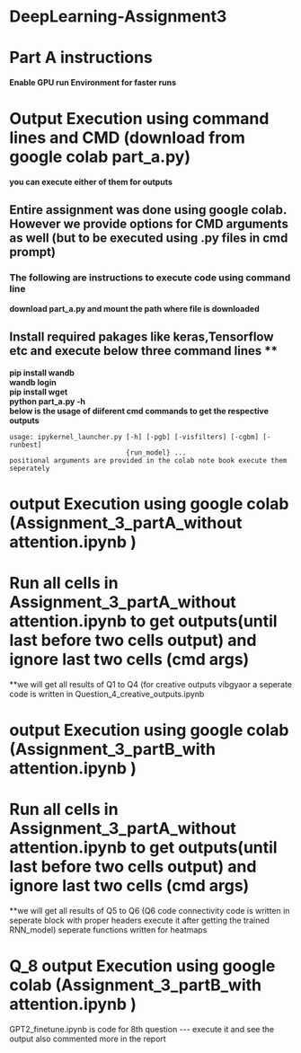 # DeepLearning-Assignment3
# Part A instructions  
**Enable GPU run Environment for faster runs**
# Output Execution using command lines and CMD (download from google colab part_a.py)
**you can execute either of them for outputs**
## Entire assignment was done using google colab. However we provide options for CMD arguments as well (but to be executed using .py files in cmd prompt)
### The following are instructions to execute code using command line  
**download part_a.py and mount the path where file is downloaded**<br />
## Install required pakages like keras,Tensorflow etc and  execute below three command lines **<br />
**pip install wandb**<br />
**wandb login**<br />
**pip install wget**<br />
**python part_a.py -h**<br />
**below is the usage of diiferent cmd commands to get the respective outputs**<br />
```
usage: ipykernel_launcher.py [-h] [-pgb] [-visfilters] [-cgbm] [-runbest]
                             {run_model} ...
positional arguments are provided in the colab note book execute them seperately
```
# output Execution using google colab (Assignment_3_partA_without attention.ipynb )
  # Run all cells in Assignment_3_partA_without attention.ipynb to get outputs(until last before two cells output) and ignore last two cells (cmd args)
  **we will  get all results of Q1 to Q4 (for creative outputs vibgyaor a seperate code is written in Question_4_creative_outputs.ipynb
 # output Execution using google colab (Assignment_3_partB_with attention.ipynb )
  # Run all cells in Assignment_3_partA_without attention.ipynb to get outputs(until last before two cells output) and ignore last two cells (cmd args)
  **we will  get all results of Q5 to Q6 (Q6 code connectivity code is written in seperate block with proper headers execute it after getting the trained RNN_model)
  seperate functions written for heatmaps
  # Q_8 output Execution using google colab (Assignment_3_partB_with attention.ipynb )
  GPT2_finetune.ipynb is code for 8th question --- execute it and see the output also commented more in the report
  
  
